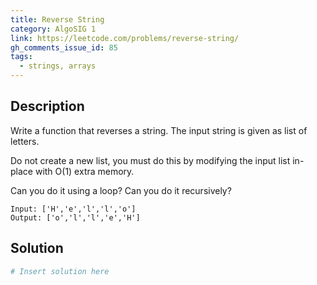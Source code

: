 ```yaml
---
title: Reverse String
category: AlgoSIG 1
link: https://leetcode.com/problems/reverse-string/
gh_comments_issue_id: 85
tags:
  - strings, arrays
---
```


## Description

Write a function that reverses a string. The input string is given as list of letters.

Do not create a new list, you must do this by modifying the input list in-place with O(1) extra memory. 

Can you do it using a loop? Can you do it recursively?

```
Input: ['H','e','l','l','o']
Output: ['o','l','l','e','H']
```


## Solution

```python
# Insert solution here

```
